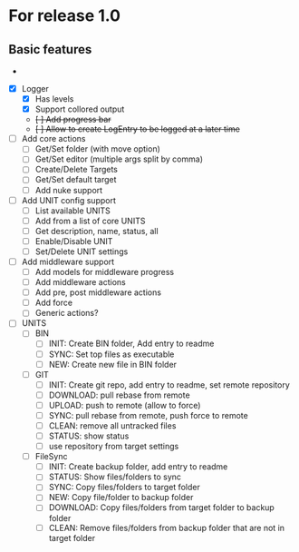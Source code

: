# For release 1.0

## Basic features
-
- [x] Logger
  - [x] Has levels
  - [x] Support collored output
  - ~~[ ] Add progress bar~~
  - ~~[ ] Allow to create LogEntry to be logged at a later time~~
- [ ] Add core actions
  - [ ] Get/Set folder (with move option)
  - [ ] Get/Set editor (multiple args split by comma)
  - [ ] Create/Delete Targets
  - [ ] Get/Set default target
  - [ ] Add nuke support
- [ ] Add UNIT config support
  - [ ] List available UNITS
  - [ ] Add from a list of core UNITS
  - [ ] Get description, name, status, all
  - [ ] Enable/Disable UNIT
  - [ ] Set/Delete UNIT settings
- [ ] Add middleware support
  - [ ] Add models for middleware progress
  - [ ] Add middleware actions
  - [ ] Add pre, post middleware actions
  - [ ] Add force
  - [ ] Generic actions?
- [ ] UNITS
  - [ ] BIN
    - [ ] INIT: Create BIN folder, Add entry to readme
    - [ ] SYNC: Set top files as executable
    - [ ] NEW: Create new file in BIN folder
  - [ ] GIT
    - [ ] INIT: Create git repo, add entry to readme, set remote repository
    - [ ] DOWNLOAD: pull rebase from remote
    - [ ] UPLOAD: push to remote (allow to force)
    - [ ] SYNC: pull rebase from remote, push force to remote
    - [ ] CLEAN: remove all untracked files
    - [ ] STATUS: show status
    - [ ] use repository from target settings
  - [ ] FileSync
    - [ ] INIT: Create backup folder, add entry to readme
    - [ ] STATUS: Show files/folders to sync
    - [ ] SYNC: Copy files/folders to target folder
    - [ ] NEW: Copy file/folder to backup folder
    - [ ] DOWNLOAD: Copy files/folders from target folder to backup folder
    - [ ] CLEAN: Remove files/folders from backup folder that are not in target folder
